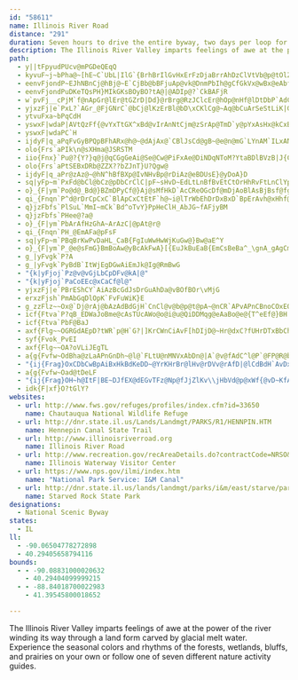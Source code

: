```yaml
---
id: "58611"
name: Illinois River Road
distance: "291"
duration: Seven hours to drive the entire byway, two days per loop for each of seven nature activity loops
description: The Illinois River Valley imparts feelings of awe at the power of the river winding its way through a land form carved by glacial melt water. Experience the seasonal colors and rhythms of the forests, wetlands, bluffs, and prairies on your own or follow one of seven different nature activity guides.
path:
  - y||tFpyudPUcv@mPGDeQEqQ
  - kyvuF~j~bPha@~[hE~C`UbL|IlG`{BrhBrIlGvHxErFzDjaBrrAhDzClVtVb@p@tOlZ|CfD|@dBzs@zmBjo@bcB~B`I|@~DrAnHn@`Fh@pG`@hIHrCDtIu@xj@Bhz@IleAsBdsDD||CEdHHnxCOne@TfE^pCx@`DbAjB|E`HrA`B`Av@vAt@xBh@dBLnfCj@rBPzChAzBxBbA~Ar@dBZnAb@hCXpLDzMeAzzGBhAAl@@tAFjABTHb@Lt@Nr@Tl@FP^z@\n@d@n@d@h@l@d@n@^TJbAXbBPxd@JdVKbo@DC~^HL@jABnTvd@Q
  - eenvFjondP~EJhNBnCj@hBj@~E`CjBb@bBFjuAp@vk@DnmPbIh@gCfGkVx@wBx@eAbf@ig@n@}@d@_Ar@{Bl@gCdBuRTsAr@yBr@eAz@_AlAm@rAQbCEtB|FdFdL``@nv@rCvGjAlEfChMd_@~bBvEbUbBzIhDzVfg@v_Ej@`Fp@lJ~}BJlGq@xw@aLfCStBEjFRdzAfMnS~AfELp}AuD~BQjCe@lJ_D|Ca@nAE|rCU~@`@|@z@b@v@x@lCjAcMNgCdNcdB^aLAsF
  - eenvFjondPuDKeTQsPH}MIkGKsBOyBO?tA@|@ADIp@?`CkBAFjR
  - w`pvFj__cPjM`f@nApGr@lEr@tGZrD|Dd}@rBrg@RzJClcEr@hOp@nHf@lDtDbP`AdCbDxHhEhHfA|A~D|Eje@rf@xFrG~VhX~[v\fXpYxE~FfC|DbD~G|CrIdE|OvSnz@xBbLv@nGh@jHVtGJxH[jb@WfFYfDmAbJ}@bDu@tBmB~DsYfg@}AfEi@rBiA~F_@lFIhPFvTOzE}@vHg@hCoBxGiBlEaKhTsAfCyApBoBrB_BrAqf@~[m[bS}C~B}CtCcEfFqEjIoAzCoAzDyBdKe@nDq@xIOnHU`_B?xdANjaA@zgANtwA]p@
  - yjxzFj|e`PxL?`AGr_@FjGNrC`@bCj@lKzErBl@bD\xCKlCg@~Aq@bCuArSeStLiK|GmE~C_B~HcD|JsDjIi@`J?rHmAvA_@lBk@|FsCxDuCrE{EhCqDtGoLx@kAxCgDzDuCpM_GpNmFzCaAxE_AfK_@j_AEhMS`GHlA@bG?dG?bG?dG?nB?`cAIjEMvFe@xEy@ju@wThBe@xEm@nCKzZKbSUj`@?fI`A`Bp@pOhEjFxBtCjBvWtR`KrGnQnFpIfBnLpErF`C`I~Ebg@x]`H~FxRlRv\v^vDjDfAj@lA`@hFr@p@fEfArCpAjAjFtDhMdIrCfEz@zBh@jBh@~ElHz@hAl@vLfLdKzKpEfEdc@n]jf@nh@hIzKfEjGdQjYpGtMvBnFrItRpJtVjIpR|IzPzChHnFrJ`ClDzBjClRnN`L|Jj_@~`@`[fVhe@r]`IdDlEx@|CRvj@rGjBLbg@pGlDTnk@~GlET`OJ`g@g@lqAy@pDZhDp@rD`BxA~@lC~B~KlMlK|KnGjFhGnDnChAvG`CpF~@bXfBdIX`OdCp@RtHpExB~@fEjCxBhA|ClAlBd@nB`@dGhAfGjAb@HhFpAlA^rA`@fA\r@XpCrAjD~A|CzA`ChAjBt@vDxAjDbAzBl@x@z@bGtAfGtA|FrAdGrAfGvA~Cr@l@NfGlAxAXfEPpEGtDc@hCq@zFmBvAg@dGuBdGuB`DgA~FoBzCaAfBe@pB]b@Gd@EbBIbDG|F?fG?jFAfG?dG?bG?dC@fGAdGAfG?jEAbG@dGCfGCzBAdGIfGGdGIbFGbGEdGCfGEfGCnCCP?dG@`E?zC?pE@dA?b@@|@BzCPdD`@|AXnCn@|FjBdGjBbBh@zCz@lEr@dGfAn@LD@nC`@t@RpAb@bB|@vBxAbGhEvEfDrBvArClBjCdBdGpEhAx@l@\|CzBhExChChBvAbA`C`BvBxAn@`@hA`@lBf@dATrCl@rCj@nB`@`Cb@lA^fAj@~@|@jAxA`ApB~@~A`AnA~AvAlBzAhFbDTPt@n@^X\Z\Zh@h@|FfFvD`Dn@h@dDlCfBbBfAhAzAdBj@n@nAxA`AdA`@h@hFhGdBpBl@t@fBpBzAhBdBpBvAdBbAjAjA|Af@lA^z@Tn@Tv@Pn@r@rD`AfFnAlGxHt`@lA`KdBhV~AjLV`BBPNjATtAHn@Lr@Hn@`@jCP`AJfAv@lFbAbHt@|F~@fJv@rHRdBvAjIpHj\tB`IZjAPp@Jf@ZvAv@hD`Lne@h@bBXx@d@hAb@hAjBdE`AvB`@|@n@~ArHhPvF`L~BtDhB~CT^h@n@`@f@lAnAf@`@VNl@\l@Xv@^bA`@j@Vj@VfAd@\NnBx@hEdBdBp@zGpApKdBrBt@xBpAlNpNr@v@f@f@RN\Xr@`@^Ln@N`ANpHLfpA?`tBd@noBDzSKnCJ`SDj{AFf{@uArf@k@~FsB`AM|CR~uAnq@pMdHvJ`GlOzHlK`FrBuJ\eAxFoJt@yANWLi@Ju@FMBw@?i@EqACKI_@UeA]aAk@qAK]e@uA[_AI]CMMy@Ce@Co@Bw@AGACZiEPyCLy@b@aCb@wAf@oAhAj@\FhMG~Ad@jJ~PlDfOrBlHd@d@l@Xp@@|AVdAd@b@ZfBv@rBbAnF`DVPjC~ApCjBtCbBxCv@tDp@DD^XRf@StZ^xCBR@\@l@Ab@u@xFEn@?d@B`@D\HZLRJJh@R`A\jAp@jA~@`A|@z@`Al@p@d@f@h@`@^Nl@J|DTpAl@vBxAp@h@t@x@dB|BP]JGLCjCCZCNIFKDSFqBb@ATDHJJRFRFNJZVZd@Xp@Zb@N\J`@HrBB\DVD\Hl@Vj@Vb@XZVPVFRFRB|A?dEApDVfAj@fBDjA_@`Oe@lBEtATbBdBlCj@l@jAjB^^f@^v@j@f@f@NlADnCxDrQr@~@|AfA\ZlAvAn@bAFPN`@h@nBHT^x@PVf@j@jB~AP\p@`AvAlFjAlDh@zA|AdDxAlGnBlGpIlLNt@Br@Gp@[dAaDtDaAv@lDtHd@v@PFpAzCp@rAfJlJx@z@f@n@~@dAhAbCfBdGbDtH~BrEXJtJdR|GtNDVdNl^lAjBhBpAx@Nn@FbAEd@Ev@Ov@e@zFwEhEkDv@m@pA_@`AEh@?vANnAT~EvAj@Rn@^r@j@^Vp@x@p@lAb@dA^`AHR\x@l@xARP`AdCpB`FbBlD|AbCdBdBrMhJhi@|^BTxJdHtEtClT`O|B`CzApBr@rAdMrXZd@^VfF`I|@~@|VdU~D~CtH~G~a@~]bGdEvDtBlOfG|DjAr@d@rEtA`D~@hf@hNtHbCNKbGxAxEn@tGJb_BEvCHdBb@nJbF~PbKRj@DfA{Kl_@FbAxMhItOzIrAJvDKnDJfBMpFIdAHhAXlAz@tBrDtAvA`JnHbPrNlT~TjB~A\L`KxBbDb@vBFt_@CnBH`GCfGEz@AfGBnBB`@TFFHHHXLd@HfJ?~@MbiA?jE@nN?|@B|FDvHBjH@`HFjRJvHHhsAJfL\hFh@vD~BdLfCxG~hAnrBdAvBdAlCzAhGj@dFZxFD~mCJ|f@RlKd@vEb@|Bx@hD~BfG`JdRbCnH`F`RJr@bCrGlAjBnCnC`B~@zBx@hB\`CLr~BFhaBMd_AgFhRg@z{DkBfEs@vCgAtCmBlDeDhAw@lBo@t@O~BEzDn@xElD
  - ytvuFxa~bPqCdH
  - yswxF|wdaP|AVtQzFf{@vYxTtGX^xBd@vIrAnNtCjm@zSrAp@TmD`y@pYxAsHx@kCxBI~@Tn@d@n@?|A^dAj@dJrCh@`@R~@{CzRnK~DbD`BpH`FbHxGtIhKniApxAnh@pp@~FrHvFlHtD`Fb@j@LPNNPP|BjCtEhGbWf[nXrYjApAdCtCzA~AvAvAxBrBt]j^~P|RrJnJzFjErCzArO|GdZvKjGfC`KrDhMjFdl@nTlq@xW`KvCbEt@vEb@hd@t@fK?fQSnQg@rJkAnIgC`FqBl]iRfIgE`DsBrh@_Yd@k@fU{L|YmPfRuKbM{H|RmKhBiApIcEbVkIbHaC`FoAfG_ApF]rDQnJ]vGV|BT|HbC`CjAT\lAh@rA`AxNnMlJzERAjKfGbJxEfk@r[dCvAhA|AhDpGdGzKnHlMlClFrC|EnCxFzCdFjR`^bMzTdHtMjHvMrCxFjKaLxDkEXVdMfV`JhQdB`DxCtFkD~DxClF_KlLjVlc@tLbUlBzA~A|@nChDdLfRvElI~CzE`GhKxTr^zA@~DFn@rAvIzM?RlCvCxAnBhSh]pFtMdIvPtCvGzH|OxFhMfCxEjArCfGhMr@lArApAhBrAn@Zx@ZbC\bBBrEQfIHpHz@hOlD|LdDrDn@`CV|BDbFExKgA~GY`EJnDZrOdDhy@jTl|@hTvEjBpEzBvHrEf]bXzVhS~WnR`IlGvH|HtIxKTXD^bEbFbE~FpA`CvIdSvJrS|CrIfFnO~N~g@|YrbAzGbVnB~Ev@xAdBbChBpBxArA|FxDlF`EbBlBvBjDdB~DrAvEt@rEfE|a@lVnvB|BnQrEdb@LjB
  - yswxF|wdaPC`H
  - ijdyF|q_aPqFvGyBPQpBFhARx@h@~@dAjAx@`CBlJsCd@gB~@e@n@mG`LYnAM`ILxANlAjAhDZdDGhRbb@F|SCjxBt@nRGbBW`L{HbW`a@jGjKbErErE`EvGzDxFfBnGnAbCLhEFf}B\xEL
  - olo{Frs`aPIk\n@sXHma@JSRSTM
  - iio{Fnx}`Pu@?{Y?}q@j@qCGgGeAi@Se@Cw@PiFxAe@DiNDqNToM?YtaBDlBVzB|J{CvVyItB[rQWpGF`AAzEKzn@DvVE
  - olo{Frs`aPtSEBxDRb@ZZX??bZJnT}U?Qgw@
  - ijdyF|q_aPr@zAz@~@hN^hBfBXp@IvNHvBp@rDiAz@eBDUsE}@yDoA}D
  - sq|yFp~m`PxFd@bCl@bCz@pDbCrClC|pF~sHvD~EdLtLnBfBvEtCtOrHhRvFtLnClYpE~\nEbXlEfGvBfYbJdPlGvPzF~BfAvMjD`Gr@`UxAvWjA`gBbKvLjAfEr@xNjDvWzG`KbD|LhFH`Ax@dArAl@JVSRuAQ_@LEp@Pd@`Br@nBfB|@vAd@`BrB`L^dEIvBsAvFDhBxAlE`CjFN~AIz@o@|AiDxE
  - o}_{F|ym`Po@d@_Bd@}BZmDPyCf@}Aj@sMfHkD`AcCReOGcDf@mDjAoBlAsBjBsf@fg@qAvBy@tBu@zCWlBWvEH`KA`EMlBYlBo@rCoBfFiA~B{DlJ}`@jbAuG|NwD~JeAxBgBnCcSzUuClE_[~t@_C~EsDpGcVr^aC`DiDzD_N`MmGfHeElGkJnPmB`C}BnBeB~@sDhAsC\sp@L_E^mEdA}B`AiC~AcBpAyBtB_DpEaUr^cAxAiAdAsAn@oB\mBF}T?
  - qi_{Fnqn`P^d@rDrCpCxC`BlApCxCtEtF`h@~i@lTrWbEhDrDxBxD`BpErAvh@xHhf@nGjl@fFxDv@rDfA`EdBvZpQv@p@v@rA`@lA?f@|@EdCNrLhCHGfFj@bEFrGYfPyAxf@oDzF[~FHtJnAjn@dKbFd@`HT~fBM~GKhKyApKoCvCmAfHcEnTwM
  - q}jzFbfs`PlSuL`MmI~mCk`Bd^oTvY}PpHeClH_AbJG~fAFjyBM
  - q}jzFbfs`PHee@?a@
  - o}_{F|ym`PbArAfHzGhA~ArAzC|@pAt@r@
  - qi_{Fnqn`PH_@EmAFa@pFsF
  - sq|yFp~m`PBqBrKwPvDaHL_CaB{FgIuWwHwWjKuGw@}Bw@aE^Y
  - o}_{F|ym`P_@e@sFmG}BmBoAw@yBcAkFwA}[{EuJkBuEaB{EmCsBeBa^_\gnA_gAgCmCoCqEcBaEk@sB}@mEi@{EW_FAsB?al@OwDo@qG_AsEsAeEqIwPN_@m@gNSyIL{@N_@r@{@hCwBl@_BzAe@n@a@rAyBp@yB`@AJc@K{`@zM@EsZ
  - g_|yFvgk`P?A
  - g_|yFvgk`PyBdB`ItWjEgDGwAiEmJk@Ig@RmBwG
  - "{k|yFjoj`Pz@v@vGjLbCpDFv@kA|@"
  - "{k|yFjoj`PaCoEEc@xCaCf@l@"
  - yjxzFj|e`PBrEShCY`AiAzBcGdJsDrGuAhDa@vBOfBOr\vMjG
  - erxzFjsh`PmAbGqDlOpK`FvFuWiK}E
  - g_zzFlz~~Ox@`Dj@rAj@bAzAdBdGjH`CnCl@v@b@p@t@pA~@nCR`APvAPnCBnoCOxEOfBWdBiBnIUbCKfE~CvpBNryBr@pyBE~g@B~eAZ~`Ad@x}DaAn[MxCEvB?bCDvBDnANjBRjBVpBTpBTrBNdBHtAJdCFpFA~CA`MJ`R@nAAzQ?~CO|y@IhSKx@Cr^Y`B[~DsCnWCpBvYB
  - icf{Ftva`P?qB_EDWaJoBme@cAsTUcAWo@o@i@u@QiDDMqg@eAaBo@e@{T^eEf@}BH|B_`AO}B_@eBm@{AyCaFe@qBSuAE_Cl@{Gp@eGNsC?uBUyCSkAcCmKUsBMmEGkRCw`AXceE|Ae@dB{@lAkA`BsBzW}^xBoClA}Bj@gCXuCHqCHw^IoIDiTEiTEiEOcC
  - icf{Ftva`PbF@BaJ
  - axf{Flg~~OGRGdAEpD?tWR`p@H`G?|]KrCWnCiAvF[hDIjD@~Hr@dxC?fUHrDTxBbChPXxC?lBIfASdAaB`GSlBH|BdAnFTjBBnA[pBmAbEUjBIdBXtD
  - syf{Fvok_PvEI
  - axf{Flg~~OA?oVLiJEgTL
  - a{g{Fvfw~OdBha@zLaAPnGnDh~@l@`FLtU@nMNVxAbDn@|A`@v@fAdC^l@P`@FP@R@b@B~NIZ?|E@hFBr@H\D|L?xFSj@
  - "{ij{Frag}OxCDbCwBpAiBxHkBdKeDD~@YrKHrBr@lHv@rDVv@rAfD|@lCdBdH`AvDxDzOxFr^xAlEbAlBhAfBdBbAx@x@rC~Ah@n@|DdLXl@h@l@nN~Hd@^zH`NhBtAbDdBbCr@bBjAtQvSfD`E|ErGzL|QnAxC~@dDrAtIXfITzKCxV^~kB\\zYEb[PtCl@xBjEvLdAbFlHt_@fFbUvFh]\\zEPfGHp@Nt@vElLd@jGr@bMC`Di@fEOjCOnIDVBVDLFRLXNJLBXEPOTo@J[JYZe@ZQJ?n@BXDHBHJLNHLDVRlDDnGRrBJl@t@~CZ|@T`Ab@`F?~AYxDU~@k@~By@hC{@|A}CnCaAr@gAXcCSi@b@e@t@?bAHZ|@jAXl@Xx@Lj@HbBOh{@c@jKyBtE_Av@aADk@UkBsAWGWDQPOf@F~@ZfBbC~FCtASjA?rAVjAt@xBX`CAdCwAhH]~CLzAXn@XTj@VvD?x@Fn@v@XfAPliAKjuFKtUIxz@SjBk@xBaAlB_B`BoDr@mGNm@HeA\\y@l@y@fAs@xAwE`QeAlGSnCAjCj@bVd@hHRbAnMrm@~@tDhAjDbA`Cd@L~@_@XmEHq@^oAb@y@d@c@r@_@dAUbAE|b@WxpCGhRQ`LD|G~@rPxGlHzBlJdCr@^|CtD|EdKrAlETtCH~CAlDKXA~JDrJAdBGdGDzH@dCDL@xACdD@x{@ShnCRtB"
  - a{g{Fvfw~Oad@tDeLF
  - "{ij{Frag}OH~h@ItF|BE~DJfEX@dEGvTFz@Np@fJjZlKv\\jHbVd@p@xWf{@vD~KfAtDPpBDtB\\peAxB~k@vAlb@^lG`BvMjFd]tAvG|B|G~@jEvA|N^jB~AnFtMj]XjBd@rAxAzKx@hJf@zRGxEoArIYxAO|BEdFRfxDOvx@SlE_LhZoAhFe@lEy@~PsBpN_@xP]fFcDrPe@dDI|CNbHI`HkB`Iy@xAuLtNm@lAOxEsSeA}[UyBi@}CaAmAtKsFsA_H?q@D_I~DiB?y@_@wJmJo@_@y@SkMr@ow@MGta@B`SNbC@Hf@fDjAxENXv@lB|C`ExApAz@r@~JfEvAx@`B~ArCfE`AvBj@zApA`HFpCDziAZzH`@lDhA|DxAfD|C|DrE|C|E~@tKN|EhAbDhB~@~@~C~DtArCvBtJpUb`ArBlIbChI?d@`Lv[dJnVhEvM^jBTrCRd@HnAHrDCdD?p_@d@zO"
  - idk{F|xf}O?tGlY?
websites:
  - url: http://www.fws.gov/refuges/profiles/index.cfm?id=33650
    name: Chautauqua National Wildlife Refuge
  - url: http://dnr.state.il.us/Lands/Landmgt/PARKS/R1/HENNPIN.HTM
    name: Hennepin Canal State Trail
  - url: http://www.illinoisriverroad.org
    name: Illinois River Road
  - url: http://www.recreation.gov/recAreaDetails.do?contractCode=NRSO&facilityId=202035&agencyCode=130
    name: Illinois Waterway Visitor Center
  - url: https://www.nps.gov/ilmi/index.htm
    name: "National Park Service: I&M Canal"
  - url: http://dnr.state.il.us/lands/landmgt/parks/i&m/east/starve/park.htm
    name: Starved Rock State Park
designations:
  - National Scenic Byway
states:
  - IL
ll:
  - -90.06504778272898
  - 40.29405658794116
bounds:
  - - -90.08831000020632
    - 40.29404099999215
  - - -88.84018700022983
    - 41.39545800018652

---
```


The Illinois River Valley imparts feelings of awe at the power of the river winding its way through a land form carved by glacial melt water. Experience the seasonal colors and rhythms of the forests, wetlands, bluffs, and prairies on your own or follow one of seven different nature activity guides.
